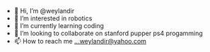 - 👋 Hi, I’m @weylandir
- 👀 I’m interested in robotics
- 🌱 I’m currently learning coding
- 💞️ I’m looking to collaborate on stanford pupper ps4 progamming
- 📫 How to reach me ...weylandir@yahoo.com

<!---
weylandir/weylandir is a ✨ special ✨ repository because its `README.md` (this file) appears on your GitHub profile.
You can click the Preview link to take a look at your changes.
--->
